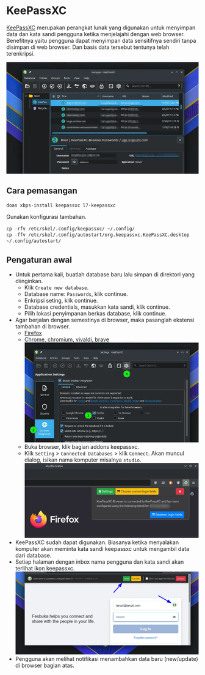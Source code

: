 # KeePassXC

[KeePassXC](https://keepassxc.org/) merupakan perangkat lunak yang digunakan untuk menyimpan data dan kata sandi pengguna ketika menjelajahi dengan web browser. Benefitnya yaitu pengguna dapat menyimpan data sensitifnya sendiri tanpa disimpan di web browser. Dan basis data tersebut tentunya telah terenkripsi.

![KeePassXC LangitKetujuh OS](../../media/image/keepassxc-langitketujuh-id-1.webp)

## Cara pemasangan

```
doas xbps-install keepassxc l7-keepassxc
```

Gunakan konfigurasi tambahan.

```
cp -rfv /etc/skel/.config/keepassxc/ ~/.config/
cp -ffv /etc/skel/.config/autostart/org.keepassxc.KeePassXC.desktop ~/.config/autostart/
```

## Pengaturan awal

- Untuk pertama kali, buatlah database baru lalu simpan di direktori yang diinginkan.
    - Klik `Create new database`.
    - Database name: `Passwords`, klik continue.
    - Enkripsi seting, klik continue.
    - Database credentials, masukkan kata sandi, klik continue.
    - Pilih lokasi penyimpanan berkas database, klik continue.
- Agar berjalan dengan semestinya di browser, maka pasanglah ekstensi tambahan di browser.
    - [Firefox](https://addons.mozilla.org/firefox/addon/keepassxc-browser/)
    - [Chrome, chromium, vivaldi, brave](https://chrome.google.com/webstore/detail/keepassxc-browser/oboonakemofpalcgghocfoadofidjkkk)
    ![KeePassXC LangitKetujuh OS](../../media/image/keepassxc-langitketujuh-id-2.webp)
    - Buka browser, klik bagian addons keepassxc.
    - Klik `Setting` > `Connected Databases` > klik `Connect`. Akan muncul dialog, isikan nama komputer misalnya `studio`.
    ![KeePassXC LangitKetujuh OS](../../media/image/keepassxc-langitketujuh-id-3.webp)
- KeePassXC sudah dapat digunakan. Biasanya ketika menyalakan komputer akan meminta kata sandi keepassxc untuk mengambil data dari database.
- Setiap halaman dengan inbox nama pengguna dan kata sandi akan terlihat ikon keepassxc.
![KeePassXC LangitKetujuh OS](../../media/image/keepassxc-langitketujuh-id-4.webp)
- Pengguna akan melihat notifikasi menambahkan data baru (new/update) di browser bagian atas.
